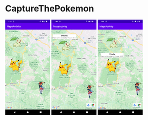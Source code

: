 # CaptureThePokemon
<img src="screenshots/Screenshot_1631374490.png" width=29%> <img src="screenshots/Screenshot_1631374521.png" width=29%> <img src="screenshots/Screenshot_1631374528.png" width=29%>
